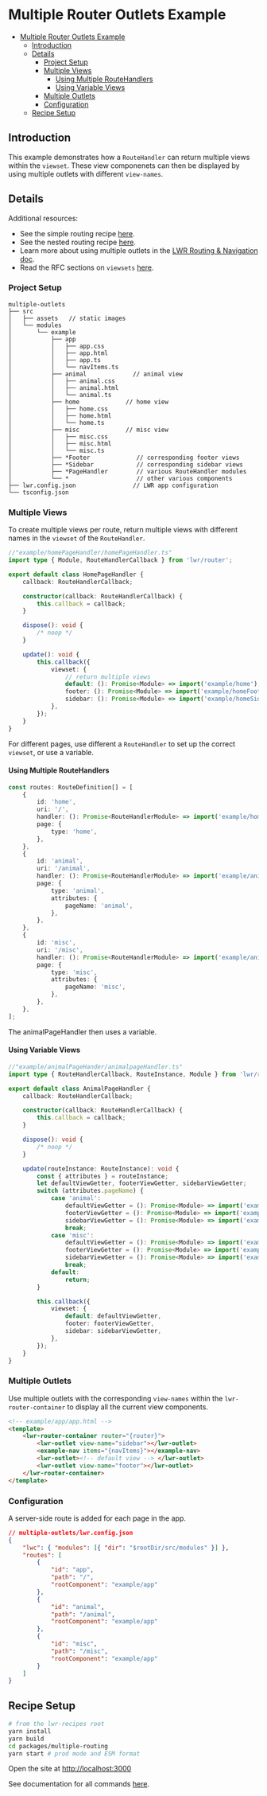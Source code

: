 # Multiple Router Outlets Example

-   [Multiple Router Outlets Example](#multiple-router-outlets-example)
    -   [Introduction](#introduction)
    -   [Details](#details)
        -   [Project Setup](#project-setup)
        -   [Multiple Views](#multiple-views)
            -   [Using Multiple RouteHandlers](#using-multiple-routehandlers)
            -   [Using Variable Views](#using-variable-views)
        -   [Multiple Outlets](#multiple-outlets)
        -   [Configuration](#configuration)
    -   [Recipe Setup](#recipe-setup)

## Introduction

This example demonstrates how a `RouteHandler` can return multiple views within the `viewset`. These view componenets can then be displayed by using multiple outlets with different `view-names`.

## Details

Additional resources:

-   See the simple routing recipe [here](https://github.com/salesforce/lwr-recipes/tree/main/packages/simple-routing).
-   See the nested routing recipe [here](https://github.com/salesforce/lwr-recipes/tree/main/packages/nested-routing).
-   Learn more about using multiple outlets in the [LWR Routing & Navigation doc](https://github.com/salesforce/lwr-recipes/blob/main/doc/navigation.md#multiple-outlets).
-   Read the RFC sections on `viewsets` [here](https://rfcs.lwc.dev/rfcs/lwr/0002-route-handler#router-specifies-handler).

### Project Setup

```
multiple-outlets
├── src
│   ├── assets   // static images
│   └── modules
│       └── example
│           ├── app
│           │   ├── app.css
│           │   ├── app.html
│           │   ├── app.ts
│           │   └── navItems.ts
│           ├── animal             // animal view
│           │   ├── animal.css
│           │   ├── animal.html
│           │   └── animal.ts
│           ├── home             // home view
│           │   ├── home.css
│           │   ├── home.html
│           │   └── home.ts
│           ├── misc             // misc view
│           │   ├── misc.css
│           │   ├── misc.html
│           │   └── misc.ts
│           ├── *Footer             // corresponding footer views
│           ├── *Sidebar            // corresponding sidebar views
│           ├── *PageHandler        // various RouteHandler modules
│           └── *                   // other various components
├── lwr.config.json                // LWR app configuration
└── tsconfig.json
```

### Multiple Views

To create multiple views per route, return multiple views with different names in the `viewset` of the `RouteHandler`.

```ts
//"example/homePageHandler/homePageHandler.ts"
import type { Module, RouteHandlerCallback } from 'lwr/router';

export default class HomePageHandler {
    callback: RouteHandlerCallback;

    constructor(callback: RouteHandlerCallback) {
        this.callback = callback;
    }

    dispose(): void {
        /* noop */
    }

    update(): void {
        this.callback({
            viewset: {
                // return multiple views
                default: (): Promise<Module> => import('example/home'),
                footer: (): Promise<Module> => import('example/homeFooter'),
                sidebar: (): Promise<Module> => import('example/homeSidebar'),
            },
        });
    }
}
```

For different pages, use different a `RouteHandler` to set up the correct `viewset`, or use a variable.

#### Using Multiple RouteHandlers

```ts
const routes: RouteDefinition[] = [
    {
        id: 'home',
        uri: '/',
        handler: (): Promise<RouteHandlerModule> => import('example/homePageHandler'),
        page: {
            type: 'home',
        },
    },
    {
        id: 'animal',
        uri: '/animal',
        handler: (): Promise<RouteHandlerModule> => import('example/animalPageHandler'),
        page: {
            type: 'animal',
            attributes: {
                pageName: 'animal',
            },
        },
    },
    {
        id: 'misc',
        uri: '/misc',
        handler: (): Promise<RouteHandlerModule> => import('example/animalPageHandler'),
        page: {
            type: 'misc',
            attributes: {
                pageName: 'misc',
            },
        },
    },
];
```

The animalPageHandler then uses a variable.

#### Using Variable Views

```ts
//"example/animalPageHander/animalpageHandler.ts"
import type { RouteHandlerCallback, RouteInstance, Module } from 'lwr/router';

export default class AnimalPageHandler {
    callback: RouteHandlerCallback;

    constructor(callback: RouteHandlerCallback) {
        this.callback = callback;
    }

    dispose(): void {
        /* noop */
    }

    update(routeInstance: RouteInstance): void {
        const { attributes } = routeInstance;
        let defaultViewGetter, footerViewGetter, sidebarViewGetter;
        switch (attributes.pageName) {
            case 'animal':
                defaultViewGetter = (): Promise<Module> => import('example/animal');
                footerViewGetter = (): Promise<Module> => import('example/animalFooter');
                sidebarViewGetter = (): Promise<Module> => import('example/animalSidebar');
                break;
            case 'misc':
                defaultViewGetter = (): Promise<Module> => import('example/misc');
                footerViewGetter = (): Promise<Module> => import('example/miscFooter');
                sidebarViewGetter = (): Promise<Module> => import('example/miscSidebar');
                break;
            default:
                return;
        }

        this.callback({
            viewset: {
                default: defaultViewGetter,
                footer: footerViewGetter,
                sidebar: sidebarViewGetter,
            },
        });
    }
}
```

### Multiple Outlets

Use multiple outlets with the corresponding `view-names` within the `lwr-router-container` to display all the current view components.

```html
<!-- example/app/app.html -->
<template>
    <lwr-router-container router="{router}">
        <lwr-outlet view-name="sidebar"></lwr-outlet>
        <example-nav items="{navItems}"></example-nav>
        <lwr-outlet><!-- default view --> </lwr-outlet>
        <lwr-outlet view-name="footer"></lwr-outlet>
    </lwr-router-container>
</template>
```

### Configuration

A server-side route is added for each page in the app.

```json
// multiple-outlets/lwr.config.json
{
    "lwc": { "modules": [{ "dir": "$rootDir/src/modules" }] },
    "routes": [
        {
            "id": "app",
            "path": "/",
            "rootComponent": "example/app"
        },
        {
            "id": "animal",
            "path": "/animal",
            "rootComponent": "example/app"
        },
        {
            "id": "misc",
            "path": "/misc",
            "rootComponent": "example/app"
        }
    ]
}
```

## Recipe Setup

```bash
# from the lwr-recipes root
yarn install
yarn build
cd packages/multiple-routing
yarn start # prod mode and ESM format
```

Open the site at [http://localhost:3000](http://localhost:3000)

See documentation for all commands [here](https://github.com/salesforce/lwr-recipes/blob/main/doc/get_started.md).
